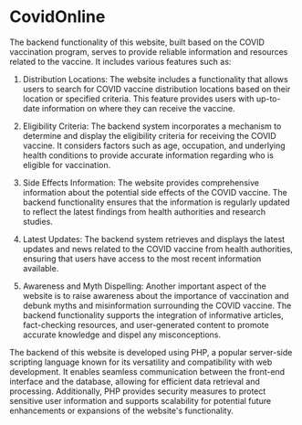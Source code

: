 # CovidOnline
The backend functionality of this website, built based on the COVID vaccination program, serves to provide reliable information and resources related to the vaccine. It includes various features such as:

1. Distribution Locations: The website includes a functionality that allows users to search for COVID vaccine distribution locations based on their location or specified criteria. This feature provides users with up-to-date information on where they can receive the vaccine.

2. Eligibility Criteria: The backend system incorporates a mechanism to determine and display the eligibility criteria for receiving the COVID vaccine. It considers factors such as age, occupation, and underlying health conditions to provide accurate information regarding who is eligible for vaccination.

3. Side Effects Information: The website provides comprehensive information about the potential side effects of the COVID vaccine. The backend functionality ensures that the information is regularly updated to reflect the latest findings from health authorities and research studies.

4. Latest Updates: The backend system retrieves and displays the latest updates and news related to the COVID vaccine from health authorities, ensuring that users have access to the most recent information available.

5. Awareness and Myth Dispelling: Another important aspect of the website is to raise awareness about the importance of vaccination and debunk myths and misinformation surrounding the COVID vaccine. The backend functionality supports the integration of informative articles, fact-checking resources, and user-generated content to promote accurate knowledge and dispel any misconceptions.

The backend of this website is developed using PHP, a popular server-side scripting language known for its versatility and compatibility with web development. It enables seamless communication between the front-end interface and the database, allowing for efficient data retrieval and processing. Additionally, PHP provides security measures to protect sensitive user information and supports scalability for potential future enhancements or expansions of the website's functionality.
